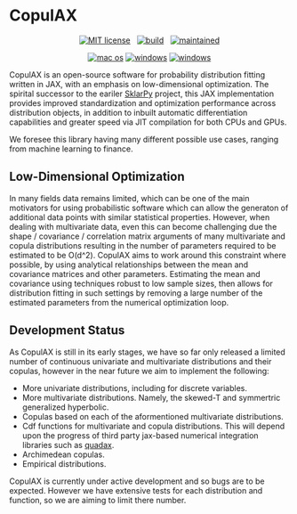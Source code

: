 # CopulAX

<p align="center">
    <a href="https://github.com/tfm000/copulax/blob/main/LICENSE.txt">
        <img src="https://img.shields.io/badge/license-MIT-brightgreen.svg"
            alt="MIT license"></a> &nbsp;
    <a href="https://github.com/tfm000/copulax/actions/workflows/tests.yml">
        <img src="https://github.com/tfm000/copulax/actions/workflows/tests.yml/badge.svg?branch=main"
            alt="build"></a> &nbsp;
    <!-- <a href="https://sklarpy.readthedocs.io/en/latest/?badge=latest">
        <img src="https://readthedocs.org/projects/sklarpy/badge/?version=latest"
            alt="build"></a> &nbsp;
    <a href="https://pepy.tech/project/sklarpy">
        <img src="https://static.pepy.tech/personalized-badge/sklarpy?period=total&units=international_system&left_color=black&right_color=orange&left_text=Downloads"
            alt="downloads"></a> &nbsp; -->
    <!-- <a href="https://pypi.org/project/sklarpy/"> -->
    <a href="https://github.com/tfm000/copulax/">
        <img src="https://img.shields.io/badge/Maintained%3F-yes-green.svg"
            alt="maintained"></a>
</p>

<p align="center">
    <!-- <a href="https://pypi.org/project/sklarpy/"> -->
    <a href="https://github.com/tfm000/copulax/">
        <img src="https://img.shields.io/badge/mac%20os-000000?style=for-the-badge&logo=apple&logoColor=white"
            alt="mac os"></a>
    <!-- <a href="https://pypi.org/project/sklarpy/"> -->
    <a href="https://github.com/tfm000/copulax/">
        <img src="https://img.shields.io/badge/Windows-0078D6?style=for-the-badge&logo=windows&logoColor=white"
            alt="windows"></a>
    <a href="https://github.com/tfm000/copulax/">
        <img src="https://img.shields.io/badge/Ubuntu-E95420?style=for-the-badge&logo=ubuntu&logoColor=white"
            alt="windows"></a>
</p>

CopulAX is an open-source software for probability distribution fitting written in JAX, with an emphasis on low-dimensional optimization. The spirital successor to the eariler [SklarPy](https://github.com/tfm000/sklarpy/) project, this JAX implementation provides improved standardization and optimization performance across distribution objects, in addition to inbuilt automatic differentiation capabilities and greater speed via JIT compilation for both CPUs and GPUs.

We foresee this library having many different possible use cases, ranging from machine learning to finance.

<!-- ## Installation
CopulAX is available on PyPI and can be installed by running:

```bash
pip install copulax
``` -->

## Low-Dimensional Optimization

In many fields data remains limited, which can be one of the main motivators for using probabilistic software which can allow the generaton of additional data points with similar statistical properties. However, when dealing with multivariate data, even this can become challenging due the shape / covariance / correlation matrix arguments of many multivariate and copula distributions resulting in the number of parameters required to be estimated to be O(d^2). CopulAX aims to work around this constraint where possible, by using analytical relationships between the mean and covariance matrices and other parameters. Estimating the mean and covariance using techniques robust to low sample sizes, then allows for distribution fitting in such settings by removing a large number of the estimated parameters from the numerical optimization loop.

## Development Status

As CopulAX is still in its early stages, we have so far only released a limited number of continuous univariate and multivariate distributions and their copulas, however in the near future we aim to implement the following:

- More univariate distributions, including for discrete variables.
- More multivariate distributions. Namely, the skewed-T and symmertric generalized hyperbolic.
- Copulas based on each of the aformentioned multivariate distributions.
- Cdf functions for multivariate and copula distributions. This will depend upon the progress of third party jax-based numerical integration libraries such as [quadax](https://github.com/f0uriest/quadax).
- Archimedean copulas.
- Empirical distributions.

CopulAX is currently under active development and so bugs are to be expected. However we have extensive tests for each distribution and function, so we are aiming to limit there number.
